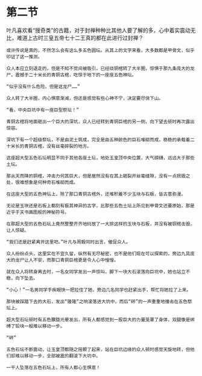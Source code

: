 # 第二节
叶凡喜欢看“搜奇类”的古籍，对于封禅种种比其他人要了解的多，心中着实震动无比，难道上古时三皇五帝七十二王真的都在此进行过封禅？

    或许传说是真的，不然怎么会有这么多五色圆坛。从其上的文字来看，大多数都是甲骨文，似乎印证了这一推测。

    众人本应立刻退走的，但是不知不觉间被吸引，已经绕铜棺转了大半圈，惊惧于那九条庞大的龙尸，震撼于二十米长的青铜古棺，吃惊于地下的一座座五色神坛。

    “似乎没有什么危险，但是这龙尸……”

    众人转了大半圈，内心惧意渐减，但还是感觉有些心神不宁，决定要尽快下山。

    “看，中央巨坑中有一座巨型祭坛！”

    青铜古棺将地面砸出一个巨大的深坑，众人已经转到青铜巨棺的另一侧，向下望去顿时再次露出惊容。

    深坑下有一个超级祭坛，不是由泥土筑成，完全是由五种颜色的巨石堆砌而成，稳稳的承载着二十米长的青铜古棺，没有丝毫碎裂的地方。

    这座超大型五色石坛明显不同于其他各座土坛，地处玉皇顶中央位置，大气磅礴，远远大于那些土坛。

    那从天而降的铜棺，冲击力何其巨大，但是居然没有在其上砸裂开丝毫缝隙，没有一点损毁之处，很难想象是何种奇石堆砌而成。

    在这座大型的五色神坛上，除了那口青铜古棺外，还堆积着不少玉块与石板，皆古意弥漫。

    无论是玉块还是石板上都刻有极其神异的古字，比那些五色土坛上所见到甲骨文还要原始，那是近乎于天书画图般的神秘符号。

    在那超大型的五色石坛上竟然整整齐齐地码放了一大排这样的玉块与石板，并没有被铜棺击毁，让人惊疑。

    “我们还是赶紧离开这里吧。”叶凡与周毅同时出言，催促众人。

    众人纷纷点头，这里实在不宜久留，纵然有无尽秘密，也不是他们现在可以探索的，旁边九具庞大的龙尸让人不安，而那口青铜巨棺更是令人心中惶惶。

    就在众人将转身离去时，一名女同学发出一声惊叫，脚下一块大石滚落向巨坑中，她也站立不稳，向下坠去。

    “小心！”一名男同学手疾眼快一把拉住了她，旁边几名同学也赶紧出手，帮忙将她拉了上来。

    那块被踩踏下去的大石，发出“隆隆”之响滚落进大坑中，而后“砰”的一声重重地撞击在五色祭坛上。

    超大型石坛顿时有五色朦胧光晕发出，所有人都感觉到一股巨大的力量笼罩了身体，双腿像是绑缚了铅块一般难以移动一步。

    “砰”

    五色石坛不断震动，让玉皇顶都随之摇颤了起来，站在巨坑边缘的众人顿时感觉天旋地转，但他们却难以移动一步，全部被震的翻滚下大坑中。

    一干人坠落在五色石坛上，所有人都心生惧意！
